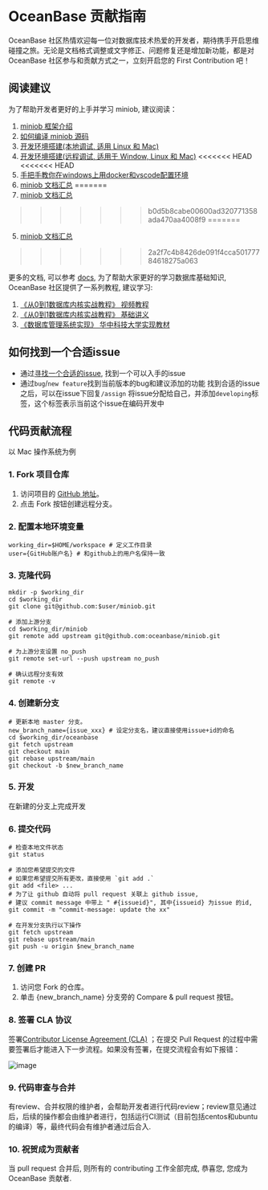 # OceanBase 贡献指南

OceanBase 社区热情欢迎每一位对数据库技术热爱的开发者，期待携手开启思维碰撞之旅。无论是文档格式调整或文字修正、问题修复还是增加新功能，都是对 OceanBase 社区参与和贡献方式之一，立刻开启您的 First Contribution 吧！

## 阅读建议

为了帮助开发者更好的上手并学习 miniob, 建议阅读：

1. [miniob 框架介绍](docs/src/miniob-introduction.md)
2. [如何编译 miniob 源码](docs/src/how_to_build.md)
3. [开发环境搭建(本地调试, 适用 Linux 和 Mac)](docs/src/dev-env/how_to_dev_miniob_by_vscode.md)
4. [开发环境搭建(远程调试, 适用于 Window, Linux 和 Mac)](docs/src/dev-env/how_to_dev_in_docker_container_by_vscode.md)
<<<<<<< HEAD
<<<<<<< HEAD
5. [手把手教你在windows上用docker和vscode配置环境](docs/src/dev-env/how_to_dev_miniob_by_docker_and_vscode.md)
6. [miniob 文档汇总](docs/src/SUMMARY.md)
=======
5. [miniob 文档汇总](docs/src/SUMMARY.md)
>>>>>>> b0d5b8cabe00600ad320771358ada470aa4008f9
=======
5. [miniob 文档汇总](docs/src/SUMMARY.md)
>>>>>>> 2a2f7c4b8426de091f4cca50177784618275a063

更多的文档, 可以参考 [docs](https://github.com/oceanbase/miniob/tree/main/docs), 为了帮助大家更好的学习数据库基础知识, OceanBase 社区提供了一系列教程, 建议学习:

1. [《从0到1数据库内核实战教程》  视频教程](https://open.oceanbase.com/activities/4921877?id=4921946)
2. [《从0到1数据库内核实战教程》  基础讲义](https://github.com/oceanbase/kernel-quickstart)
3. [《数据库管理系统实现》  华中科技大学实现教材](docs/src/lectures/index.md)

## 如何找到一个合适issue

* 通过[寻找一个合适的issue](https://github.com/oceanbase/miniob/issues), 找到一个可以入手的issue
* 通过`bug`/`new feature`找到当前版本的bug和建议添加的功能
找到合适的issue之后，可以在issue下回复`/assign` 将issue分配给自己，并添加`developing`标签，这个标签表示当前这个issue在编码开发中

## 代码贡献流程

以 Mac 操作系统为例

### 1. Fork 项目仓库

1.  访问项目的 [GitHub 地址](https://github.com/oceanbase/miniob)。 
2.  点击 Fork 按钮创建远程分支。

### 2. 配置本地环境变量

```
working_dir=$HOME/workspace # 定义工作目录
user={GitHub账户名} # 和github上的用户名保持一致
```

### 3. 克隆代码

```
mkdir -p $working_dir
cd $working_dir
git clone git@github.com:$user/miniob.git

# 添加上游分支
cd $working_dir/miniob
git remote add upstream git@github.com:oceanbase/miniob.git

# 为上游分支设置 no_push
git remote set-url --push upstream no_push

# 确认远程分支有效
git remote -v
```

### 4. 创建新分支

```
# 更新本地 master 分支。 
new_branch_name={issue_xxx} # 设定分支名，建议直接使用issue+id的命名
cd $working_dir/oceanbase
git fetch upstream
git checkout main
git rebase upstream/main
git checkout -b $new_branch_name
```

### 5. 开发

在新建的分支上完成开发

### 6. 提交代码

```
# 检查本地文件状态
git status

# 添加您希望提交的文件
# 如果您希望提交所有更改，直接使用 `git add .`
git add <file> ... 
# 为了让 github 自动将 pull request 关联上 github issue, 
# 建议 commit message 中带上 " #{issueid}", 其中{issueid} 为issue 的id, 
git commit -m "commit-message: update the xx"

# 在开发分支执行以下操作
git fetch upstream
git rebase upstream/main
git push -u origin $new_branch_name
```

### 7. 创建 PR

1.  访问您 Fork 的仓库。 
2.  单击 {new_branch_name} 分支旁的 Compare & pull request 按钮。

### 8. 签署 CLA 协议
签署[Contributor License Agreement (CLA)](https://cla-assistant.io/oceanbase/oceanbase) ；在提交 Pull Request 的过程中需要签署后才能进入下一步流程。如果没有签署，在提交流程会有如下报错：

![image](https://user-images.githubusercontent.com/5435903/204097095-6a19d2d1-ee0c-4fb6-be2d-77f7577d75d2.png)

### 9. 代码审查与合并
有review、合并权限的维护者，会帮助开发者进行代码review；review意见通过后，后续的操作都会由维护者进行，包括运行CI测试（目前包括centos和ubuntu的编译）等，最终代码会有维护者通过后合入.

### 10. 祝贺成为贡献者

当 pull request 合并后, 则所有的 contributing 工作全部完成, 恭喜您, 您成为 OceanBase 贡献者.
